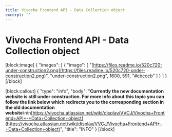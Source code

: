 ```yaml
---
title: Vivocha Frontend API - Data Collection object
excerpt: ''
---
```


# Vivocha Frontend API - Data Collection object

\[block:image\] { "images": \[ { "image": \[ "[https://files.readme.io/520c720-under-construction2.png](https://files.readme.io/520c720-under-construction2.png)", "under-construction2.png", 1600, 591, "\#cbcccb" \] } \] } \[/block\]

\[block:callout\] { "type": "info", "body": "**Currently the new documentation website is still under construction. For more info about this topic you can follow the link below which redirects you to the corresponding section in the old documentation website**\n\n[https://vivocha.atlassian.net/wiki/display/VVCJ/Vivocha+Frontend+API+-+Data+Collection+object](https://vivocha.atlassian.net/wiki/display/VVCJ/Vivocha+Frontend+API+-+Data+Collection+object)", "title": "INFO" } \[/block\]

